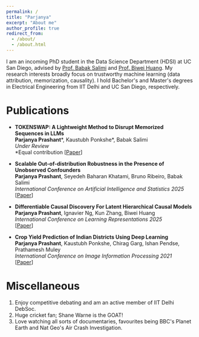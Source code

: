 ```yaml
---
permalink: /
title: "Parjanya"
excerpt: "About me"
author_profile: true
redirect_from: 
  - /about/
  - /about.html
---
```

I am an incoming PhD student in the Data Science Department (HDSI) at UC San Diego, advised by [Prof. Babak Salimi](https://bsalimi.github.io/) and [Prof. Biwei Huang](https://biweihuang.com/). My research interests broadly focus on trustworthy machine learning (data attribution, memorization, causality). I hold Bachelor's and Master's degrees in Electrical Engineering from IIT Delhi and UC San Diego, respectively.

Publications
======

+ **TOKENSWAP: A Lightweight Method to Disrupt Memorized Sequences in LLMs** <br>
**Parjanya Prashant**\*, Kaustubh Ponkshe\*, Babak Salimi <br>
*Under Review*<br>
\*Equal contribution
[[Paper](https://arxiv.org/abs/2502.05159)] <br>

+ **Scalable Out-of-distribution Robustness in the Presence of Unobserved Confounders** <br>
**Parjanya Prashant**, Seyedeh Baharan Khatami, Bruno Ribeiro, Babak Salimi <br>
*International Conference on Artificial Intelligence and Statistics 2025*<br> 
[[Paper](https://arxiv.org/abs/2411.19923)] <br>

+ **Differentiable Causal Discovery For Latent Hierarchical Causal Models** <br>
**Parjanya Prashant**, Ignavier Ng, Kun Zhang, Biwei Huang <br>
*International Conference on Learning Representations 2025* <br>
[[Paper](https://arxiv.org/abs/2411.19556)] <br>

+ **Crop Yield Prediction of Indian Districts Using Deep Learning** <br>
**Parjanya Prashant**, Kaustubh Ponkshe, Chirag Garg, Ishan Pendse, Prathamesh Muley <br>
*International Conference on Image Information Processing 2021* <br>
[[Paper](https://ieeexplore.ieee.org/document/9702573)]<br>

Miscellaneous
======
1. Enjoy competitive debating and am an active member of IIT Delhi DebSoc.
2. Huge cricket fan; Shane Warne is the GOAT!
3. Love watching all sorts of documentaries, favourites being BBC's Planet Earth and Nat Geo's Air Crash Investigation.


